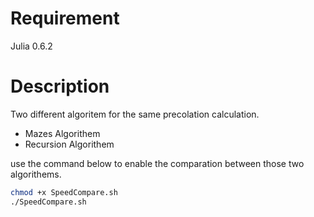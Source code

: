 # Requirement
  
  Julia 0.6.2

# Description 
 Two different algoritem for the same precolation calculation. 

 - Mazes Algorithem
 - Recursion Algorithem 

 use the command below to enable the comparation between those two algorithems.

 ```bash
 chmod +x SpeedCompare.sh
 ./SpeedCompare.sh
 ```